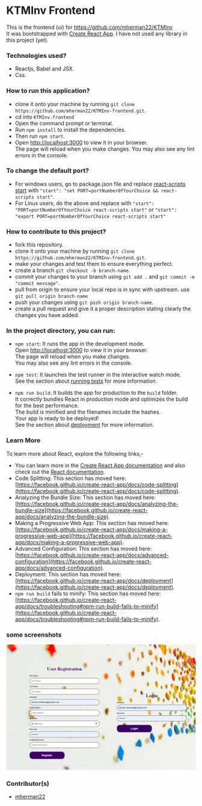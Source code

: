 # KTMInv Frontend
This is the frontend (ui) for https://github.com/mherman22/KTMInv \
It was bootstrapped with [Create React App](https://github.com/facebook/create-react-app). I have not used any library in this project (yet).

### Technologies used?
- Reactjs, Babel and JSX.
- Css.

### How to run this application?
- clone it onto your machine by running `git clone https://github.com/mherman22/KTMInv-frontend.git`.
- cd into `KTMInv-frontend`
- Open the command prompt or terminal.
- Run `npm install` to install the dependencies.
- Then run `npm start`.
- Open [http://localhost:3000](http://localhost:3000) to view it in your browser.\
The page will reload when you make changes. You may also see any lint errors in the console.

### To change the default port?
- For windows users, go to package.json file and replace [react-scripts start](https://github.com/mherman22/KTMInv-frontend/blob/05b97e64abc5bd904a4451d79e369c16affc5722/package.json#L15) with `"start": "set PORT=portNumberOfYourChoice && react-scripts start"`.
- For Linux users, do the above and replace with `"start": "PORT=portNumberOfYourChoice react-scripts start"` or `"start": "export PORT=portNumberOfYourChoice react-scripts start"`

### How to contribute to this project?
- fork this repository.
- clone it onto your machine by running `git clone https://github.com/mherman22/KTMInv-frontend.git`.
- make your changes and test them to ensure everything perfect.
- create a branch `git checkout -b branch-name`.
- commit your changes to your branch using `git add .` and  `git commit -m "commit message"`.
- pull from origin to ensure your local repo is in sync with upstream. use `git pull origin branch-name`
- push your changes using `git push origin branch-name`.
- create a pull request and give it a proper description stating clearly the changes you have added.

### In the project directory, you can run:
- `npm start`: It runs the app in the development mode.\
Open [http://localhost:3000](http://localhost:3000) to view it in your browser.\
The page will reload when you make changes.\
You may also see any lint errors in the console.

- `npm test`: It launches the test runner in the interactive watch mode.\
See the section about [running tests](https://facebook.github.io/create-react-app/docs/running-tests) for more information.

- `npm run build`: It builds the app for production to the `build` folder.\
It correctly bundles React in production mode and optimizes the build for the best performance.\
The build is minified and the filenames include the hashes.\
Your app is ready to be deployed!\
See the section about [deployment](https://facebook.github.io/create-react-app/docs/deployment) for more information.

### Learn More
To learn more about React, explore the following links;-
- You can learn more in the [Create React App documentation](https://facebook.github.io/create-react-app/docs/getting-started) and also check out the [React documentation](https://reactjs.org/).
- Code Splitting: This section has moved here: [https://facebook.github.io/create-react-app/docs/code-splitting](https://facebook.github.io/create-react-app/docs/code-splitting).
- Analyzing the Bundle Size: This section has moved here: [https://facebook.github.io/create-react-app/docs/analyzing-the-bundle-size](https://facebook.github.io/create-react-app/docs/analyzing-the-bundle-size).
- Making a Progressive Web App: This section has moved here: [https://facebook.github.io/create-react-app/docs/making-a-progressive-web-app](https://facebook.github.io/create-react-app/docs/making-a-progressive-web-app).
- Advanced Configuration: This section has moved here: [https://facebook.github.io/create-react-app/docs/advanced-configuration](https://facebook.github.io/create-react-app/docs/advanced-configuration).
- Deployment: This section has moved here: [https://facebook.github.io/create-react-app/docs/deployment](https://facebook.github.io/create-react-app/docs/deployment).
- `npm run build` fails to minify: This section has moved here: [https://facebook.github.io/create-react-app/docs/troubleshooting#npm-run-build-fails-to-minify](https://facebook.github.io/create-react-app/docs/troubleshooting#npm-run-build-fails-to-minify).

### some screenshots
![Login](/public/assets/frontpage.PNG "frontpage")

### Contributor(s)

- [mherman22](https://github.com/mherman22)
